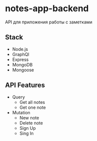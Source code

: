 
# notes-app-backend

API для приложения работы с заметками

## Stack

- Node.js
- GraphQl
- Express
- MongoDB
- Mongoose
## API Features

- Query
    - Get all notes
    - Get one note
- Mutation
    - New note
    - Delete note
    - Sign Up
    - Sing In

